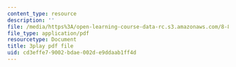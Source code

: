 ```yaml
---
content_type: resource
description: ''
file: /media/https%3A/open-learning-course-data-rc.s3.amazonaws.com/8-821-string-theory-and-holographic-duality-fall-2014/cd3effe79002bdae002de9ddaab1ff4d_eGPpz9kYUCg.pdf
file_type: application/pdf
resourcetype: Document
title: 3play pdf file
uid: cd3effe7-9002-bdae-002d-e9ddaab1ff4d
---
```

